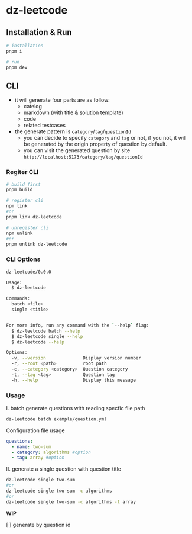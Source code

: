 # dz-leetcode

## Installation & Run

```bash
# installation
pnpm i

# run
pnpm dev
```

## CLI

- it will generate four parts are as follow:
  - catelog
  - markdown (with title & solution template)
  - code
  - related testcases
- the generate pattern is `category`/`tag`/`questionId`
  - you can decide to specify `category` and `tag` or not, if you not, it will be generated by the origin property of question by default.
  - you can visit the generated question by site `http://localhost:5173/category/tag/questionId`

### Regiter CLI

```bash
# build first
pnpm build

# register cli
npm link
#or
pnpm link dz-leetcode

# unregister cli
npm unlink
#or
pnpm unlink dz-leetcode
```

### CLI Options

```bash
dz-leetcode/0.0.0

Usage:
  $ dz-leetcode

Commands:
  batch <file>
  single <title>


For more info, run any command with the `--help` flag:
  $ dz-leetcode batch --help
  $ dz-leetcode single --help
  $ dz-leetcode --help

Options:
  -v, --version              Display version number
  -r, --root <path>          root path
  -c, --category <category>  Question category
  -t, --tag <tag>            Question tag
  -h, --help                 Display this message
```

### Usage

I. batch generate questions with reading specfic file path

```bash
dz-leetcode batch example/question.yml
```

Configuration file usage

```yml
questions:
  - name: two-sum
  - category: algorithms #option
  - tag: array #option
```

II. generate a single question with question title

```bash
dz-leetcode single two-sum
#or
dz-leetcode single two-sum -c algorithms
#or
dz-leetcode single two-sum -c algorithms -t array
```

**WIP**

[ ] generate by question id
